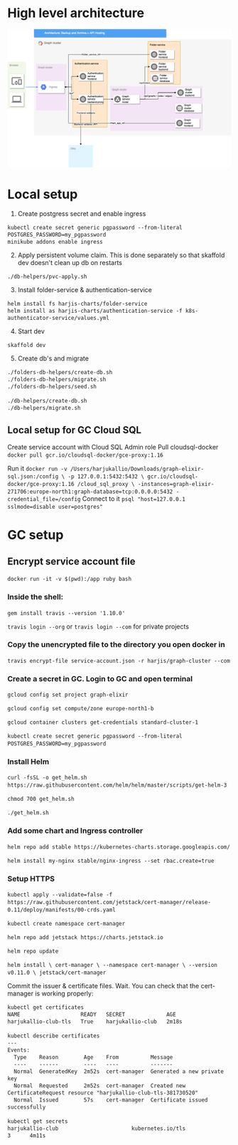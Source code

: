 # High level architecture

![alt text](./High-level-architecture.png "Architecture diagram")

# Local setup

1. Create postgress secret and enable ingress
```shell script
kubectl create secret generic pgpassword --from-literal POSTGRES_PASSWORD=my_pgpassword
minikube addons enable ingress
```

2. Apply persistent volume claim. This is done separately so that skaffold dev doesn't clean up db on restarts
```shell script
./db-helpers/pvc-apply.sh
```

3. Install folder-service & authentication-service
```shell script
helm install fs harjis-charts/folder-service
helm install as harjis-charts/authentication-service -f k8s-authenticator-service/values.yml
```

4. Start dev
```shell script
skaffold dev
```

5. Create db's and migrate
```shell script
./folders-db-helpers/create-db.sh
./folders-db-helpers/migrate.sh
./folders-db-helpers/seed.sh

./db-helpers/create-db.sh
./db-helpers/migrate.sh
```


## Local setup for GC Cloud SQL

Create service account with Cloud SQL Admin role
Pull cloudsql-docker
`docker pull gcr.io/cloudsql-docker/gce-proxy:1.16`

Run it
`docker run -v /Users/harjukallio/Downloads/graph-elixir-sql.json:/config \
   -p 127.0.0.1:5432:5432 \
   gcr.io/cloudsql-docker/gce-proxy:1.16 /cloud_sql_proxy \
   -instances=graph-elixir-271706:europe-north1:graph-database=tcp:0.0.0.0:5432 -credential_file=/config`
Connect to it
`psql "host=127.0.0.1 sslmode=disable user=postgres"`

# GC setup

## Encrypt service account file

`docker run -it -v $(pwd):/app ruby bash`

### Inside the shell:

`gem install travis --version '1.10.0'`

`travis login --org` or `travis login --com` for private projects

### Copy the unencrypted file to the directory you open docker in

`travis encrypt-file service-account.json -r harjis/graph-cluster --com`

### Create a secret in GC. Login to GC and open terminal

`gcloud config set project graph-elixir`

`gcloud config set compute/zone europe-north1-b`

`gcloud container clusters get-credentials standard-cluster-1`

`kubectl create secret generic pgpassword --from-literal POSTGRES_PASSWORD=my_pgpassword`


### Install Helm

`curl -fsSL -o get_helm.sh https://raw.githubusercontent.com/helm/helm/master/scripts/get-helm-3`

`chmod 700 get_helm.sh`

`./get_helm.sh`

### Add some chart and Ingress controller
`helm repo add stable https://kubernetes-charts.storage.googleapis.com/`

`helm install my-nginx stable/nginx-ingress --set rbac.create=true`

### Setup HTTPS

`kubectl apply --validate=false -f https://raw.githubusercontent.com/jetstack/cert-manager/release-0.11/deploy/manifests/00-crds.yaml`

`kubectl create namespace cert-manager`

`helm repo add jetstack https://charts.jetstack.io`

`helm repo update`

`helm install \
cert-manager \
--namespace cert-manager \
--version v0.11.0 \
jetstack/cert-manager`

Commit the issuer & certificate files.
Wait.
You can check that the cert-manager is working properly:
```shell script
kubectl get certificates
NAME                   READY   SECRET             AGE
harjukallio-club-tls   True    harjukallio-club   2m18s

kubectl describe certificates
---
Events:
  Type    Reason        Age    From          Message
  ----    ------        ----   ----          -------
  Normal  GeneratedKey  2m52s  cert-manager  Generated a new private key
  Normal  Requested     2m52s  cert-manager  Created new CertificateRequest resource "harjukallio-club-tls-381730520"
  Normal  Issued        57s    cert-manager  Certificate issued successfully

kubectl get secrets
harjukallio-club                       kubernetes.io/tls                     3      4m11s
```
